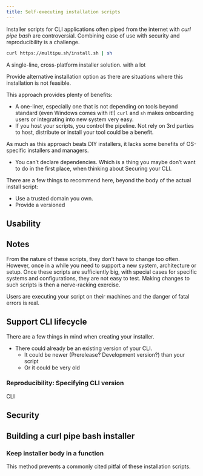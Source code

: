 ```yaml
---
title: Self-executing installation scripts
---
```


Installer scripts for CLI applications often piped from the internet with _curl pipe bash_ are controversial. Combining ease of use with security and reproducibility is a challenge.

<!--more-->

```bash
curl https://multipu.sh/install.sh | sh
```

A single-line, cross-platform installer solution. with a lot

Provide alternative installation option as there are situations where this installation is not feasible.

This approach provides plenty of benefits:

- A one-liner, especially one that is not depending on tools beyond standard (even Windows comes with it!) `curl` and `sh` makes onboarding users or integrating into new system very easy.
- If you host your scripts, you control the pipeline. Not rely on 3rd parties to host, distribute or install your tool could be a benefit.

As much as this approach beats DIY installers, it lacks some benefits of OS-specific installers and managers.

- You can’t declare dependencies. Which is a thing you maybe don’t want to do in the first place, when thinking about Securing your CLI.

There are a few things to recommend here, beyond the body of the actual install script:

- Use a trusted domain you own.
- Provide a versioned

## Usability

## Notes

From the nature of these scripts, they don’t have to change too often. However, once in a while you need to support a new system, architecture or setup. Once these scripts are sufficiently big, with special cases for specific systems and configurations, they are not easy to test. Making changes to such scripts is then a nerve-racking exercise.

Users are executing your script on their machines and the danger of fatal errors is real.

## Support CLI lifecycle

There are a few things in mind when creating your installer.

- There could already be an existing version of your CLI.
  - It could be newer (Prerelease? Development version?) than your script
  - Or it could be very old

### Reproducibility: Specifying CLI version

CLI

## Security

## Building a curl pipe bash installer

### Keep installer body in a function

This method prevents a commonly cited pitfal of these installation scripts.
